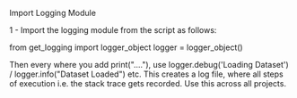 Import Logging Module

1 - Import the logging module from the script as follows:

from get_logging import logger_object
logger = logger_object()

Then every where you add print("...."), use logger.debug('Loading Dataset') / logger.info("Dataset Loaded") etc. This creates a log file, where all steps of execution i.e. the stack trace gets recorded.
Use this across all projects.
